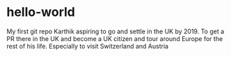 # hello-world
My first git repo
Karthik aspiring to go and settle in the UK by 2019. To get a PR there in the UK and become a UK citizen and tour around Europe for the rest of his life. Especially to visit Switzerland and Austria
